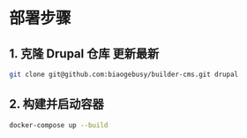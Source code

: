 # 部署步骤

## 1. 克隆 Drupal 仓库 更新最新

```bash
git clone git@github.com:biaogebusy/builder-cms.git drupal
```

## 2. 构建并启动容器

```bash
docker-compose up --build
```
